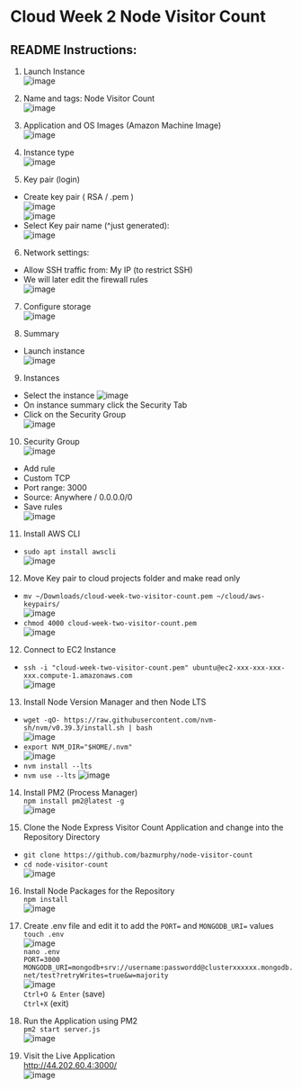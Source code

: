 # Cloud Week 2 Node Visitor Count
## README Instructions:

1. Launch Instance  
![image](https://user-images.githubusercontent.com/61154071/232098516-4e808ad8-96bb-44c1-85a5-70386d31bbde.png)  

2. Name and tags: Node Visitor Count  
![image](https://user-images.githubusercontent.com/61154071/232098945-4826bfc3-7be2-4aa7-8b12-758946689e12.png)  

3. Application and OS Images (Amazon Machine Image)  
![image](https://user-images.githubusercontent.com/61154071/232099095-41193df6-ba7b-49b0-982e-5ed724378e41.png)  

4. Instance type  
![image](https://user-images.githubusercontent.com/61154071/232099142-c35784c9-fb43-49fe-8362-7c2cf44173dc.png)  

5. Key pair (login)  
- Create key pair ( RSA / .pem )  
![image](https://user-images.githubusercontent.com/61154071/232099272-202c2467-67c4-4948-98c7-49cf0358be91.png)  
![image](https://user-images.githubusercontent.com/61154071/232105223-923a465c-b62e-446b-b2bb-fb264b278863.png)  
- Select Key pair name (^just generated):  
![image](https://user-images.githubusercontent.com/61154071/232100433-c27ad11c-be6c-4591-95cf-14dfbb47f5cf.png)  

6. Network settings:  
- Allow SSH traffic from: My IP (to restrict SSH)  
- We will later edit the firewall rules  
![image](https://user-images.githubusercontent.com/61154071/232101435-0b49042b-a503-4fbb-8197-e1b3f089a745.png)  

7. Configure storage  
![image](https://user-images.githubusercontent.com/61154071/232101613-74b794f9-0c9f-40ed-9211-20f3d565d35f.png)  

8. Summary
- Launch instance  
![image](https://user-images.githubusercontent.com/61154071/232101814-82c4aa12-46af-411f-a5db-7260e8c7d110.png)  

9. Instances
- Select the instance
![image](https://user-images.githubusercontent.com/61154071/232105951-d43b56b2-5582-4e41-91d3-a5b7bfbedaf0.png)
- On instance summary click the Security Tab
- Click on the Security Group  
![image](https://user-images.githubusercontent.com/61154071/232106806-dd508f42-ae58-4550-ab0e-062398f0b048.png)  

10. Security Group  
![image](https://user-images.githubusercontent.com/61154071/232107891-80db16b6-8dc0-4128-8c7a-189310cedd0c.png)
- Add rule
- Custom TCP  
- Port range: 3000  
- Source: Anywhere / 0.0.0.0/0  
- Save rules  
![image](https://user-images.githubusercontent.com/61154071/232108562-532a618e-3e3f-4716-9b75-382ddf51a732.png)

11. Install AWS CLI  
- `sudo apt install awscli`  
![image](https://user-images.githubusercontent.com/61154071/232109377-e0afd923-c2c8-4107-81fc-244cb9648b57.png)  

12. Move Key pair to cloud projects folder and make read only  
- ``mv ~/Downloads/cloud-week-two-visitor-count.pem ~/cloud/aws-keypairs/``  
![image](https://user-images.githubusercontent.com/61154071/232109921-14d04559-ee95-4bfe-bafc-a9332e224d6f.png)  
- `chmod 4000 cloud-week-two-visitor-count.pem`  
![image](https://user-images.githubusercontent.com/61154071/232110266-240ac501-68b4-4a16-9628-96b979de015a.png)  

12. Connect to EC2 Instance  
- `ssh -i "cloud-week-two-visitor-count.pem" ubuntu@ec2-xxx-xxx-xxx-xxx.compute-1.amazonaws.com`  
![image](https://user-images.githubusercontent.com/61154071/232110776-6b885dea-7b78-4570-86fb-7dd0b9136edd.png)  

13. Install Node Version Manager and then Node LTS
- `wget -qO- https://raw.githubusercontent.com/nvm-sh/nvm/v0.39.3/install.sh | bash`  
![image](https://user-images.githubusercontent.com/61154071/232112449-0f5f4594-4a15-44aa-bcbd-6aecdfe5634a.png)  
- `export NVM_DIR="$HOME/.nvm"`  
![image](https://user-images.githubusercontent.com/61154071/232113243-bdb924a8-89d8-40fe-b6ff-dd795b14832d.png)
- `nvm install --lts`
- `nvm use --lts`
![image](https://user-images.githubusercontent.com/61154071/232113498-e48a13d1-ac6a-4fed-b517-2c24e1baf95c.png)

14. Install PM2 (Process Manager)  
`npm install pm2@latest -g`  
![image](https://user-images.githubusercontent.com/61154071/232114819-21fc4c29-cb39-4593-8f85-68125f6b02c9.png)  

15. Clone the Node Express Visitor Count Application and change into the Repository Directory
- `git clone https://github.com/bazmurphy/node-visitor-count`  
- `cd node-visitor-count`  
![image](https://user-images.githubusercontent.com/61154071/232115400-26fa4d9f-23b8-4a33-b1c9-46c9232bee54.png)  

16. Install Node Packages for the Repository  
`npm install`  
![image](https://user-images.githubusercontent.com/61154071/232116039-59442683-61b4-4907-87b2-0c2be29b2bd6.png)  

17. Create .env file and edit it to add the `PORT=` and `MONGODB_URI=` values  
`touch .env`  
![image](https://user-images.githubusercontent.com/61154071/232117566-697c42f3-2ec8-45ec-aacd-72c00a6150e2.png)  
`nano .env`  
`PORT=3000`  
`MONGODB_URI=mongodb+srv://username:passwordd@clusterxxxxxx.mongodb.net/test?retryWrites=true&w=majority`  
![image](https://user-images.githubusercontent.com/61154071/232117767-2c957f12-aacd-4785-94a1-e3bf35b42e26.png)  
`Ctrl+O & Enter` (save)  
`Ctrl+X` (exit)  

17. Run the Application using PM2  
`pm2 start server.js`  
![image](https://user-images.githubusercontent.com/61154071/232119602-6aeaf16e-9c23-40ad-8acb-cbb3567dffa1.png)  

18. Visit the Live Application  
http://44.202.60.4:3000/  
![image](https://user-images.githubusercontent.com/61154071/232120700-236bb65a-2bee-4a3b-b5c2-e22b822db0ae.png)  

